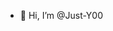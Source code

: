 - 👋 Hi, I’m @Just-Y00


<!---
Just-Y00/Just-Y00 is a ✨ special ✨ repository because its `README.md` (this file) appears on your GitHub profile.
You can click the Preview link to take a look at your changes.
--->
